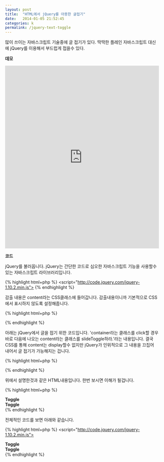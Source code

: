 ```yaml
---
layout: post
title:  "HTML에서 jQuery를 아용한 글접기"
date:   2014-01-05 21:52:45
categories: k
permalink: /jquery-text-toggle
---
```


많이 쓰이는 자바스크립트 기술중에 글 접기가 있다. 딱딱한 플레인 자바스크립트 대신에 jQuery를 이용해서 부드럽게 접을수 있다.

**데모**

<iframe width="100%" height="600" src="http://jsfiddle.net/openhiun/tB6S9/embedded/result,js,html,css/" allowfullscreen="allowfullscreen" frameborder="0"></iframe>

**코드**

jQuery를 불러옵니다. jQuery는 간단한 코드로 심오한 자바스크립트 기능을 사용할수 있는 자바스크립트 라이브러리입니다.

{% highlight html+php %}
<script="http://code.jquery.com/jquery-1.10.2.min.js"></script>
{% endhighlight %}

감출 내용은 content라는 CSS클래스에 들어갑니다. 감출내용이니까 기본적으로 CSS에서 표시하지 않도록 설정해줍니다.

{% highlight html+php %}
<style>
.content {
    display: none;
}
</style>
{% endhighlight %}

아래는 jQuery에서 글을 접기 위한 코드입니다. 'container라는 클래스를 click할 경우 바로 다음에 나오는 content라는 클래스를 slideToggle하라.'라는 내용입니다. 결국 CSS를 통해 content는 display할수 없지만 jQuery가 인위적으로 그 내용을 끄집어 내어서 글 접기가 가능해지는 겁니다.

{% highlight html+php %}
<script>
$(".container").click(function() {
    $(this).find('.content').slideToggle();
});
</script>
{% endhighlight %}

위에서 설명한것과 같은 HTML내용입니다. 한번 보시면 이해가 될겁니다.

{% highlight html+php %}
<div class="container">
    <b>Toggle</b>    
<div class="content">
  Lorem ipsum dolor sit amet, consectetur adipiscing elit.Lorem ipsum dolor sit amet, consectetur adipiscing elit.Lorem ipsum dolor sit amet, consectetur adipiscing elit.Lorem ipsum dolor sit amet, consectetur adipiscing elit.  
</div></div>

<div class="container">
  <b>Toggle</b> 
<div class="content">
Lorem ipsum dolor sit amet, consectetur adipiscing elit. Curabitur sit amet ipsum eget nulla dictum porttitor. Suspendisse in orci a leo adipiscing blandit sit amet in diam. Duis a nisi in nisl semper condimentum ac ut augue. Nam aliquet orci lectus. Donec venenatis orci nisl, ut venenatis sem pellentesque sit amet.
    <img src="https://www.google.com/images/srpr/logo11w.png" width="480"/>
</div></div>
{% endhighlight %}

전체적인 코드를 보면 아래와 같습니다.

{% highlight html+php %}
<script="http://code.jquery.com/jquery-1.10.2.min.js"></script>

<style>
.content {
    display: none;
}
</style>

<script>
$(".container").click(function() {
    $(this).find('.content').slideToggle();
});
</script>

<div class="container">
    <b>Toggle</b>    
<div class="content">
  Lorem ipsum dolor sit amet, consectetur adipiscing elit.Lorem ipsum dolor sit amet, consectetur adipiscing elit.Lorem ipsum dolor sit amet, consectetur adipiscing elit.Lorem ipsum dolor sit amet, consectetur adipiscing elit.  
</div></div>

<div class="container">
  <b>Toggle</b> 
<div class="content">
Lorem ipsum dolor sit amet, consectetur adipiscing elit. Curabitur sit amet ipsum eget nulla dictum porttitor. Suspendisse in orci a leo adipiscing blandit sit amet in diam. Duis a nisi in nisl semper condimentum ac ut augue. Nam aliquet orci lectus. Donec venenatis orci nisl, ut venenatis sem pellentesque sit amet.
    <img src="https://www.google.com/images/srpr/logo11w.png" width="480"/>
</div></div>
{% endhighlight %}
